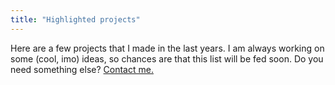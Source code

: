 ```yaml
---
title: "Highlighted projects"
---
```

Here are a few projects that I made in the last years. I am always working on some (cool, imo) ideas, so chances are that this list will be fed soon. Do you need something else? [Contact me.](/contacts)
